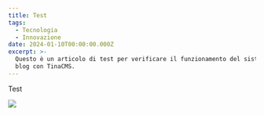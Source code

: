 ```yaml
---
title: Test
tags:
  - Tecnologia
  - Innovazione
date: 2024-01-10T00:00:00.000Z
excerpt: >-
  Questo è un articolo di test per verificare il funzionamento del sistema di
  blog con TinaCMS.
---
```


Test

![](/next.svg)
